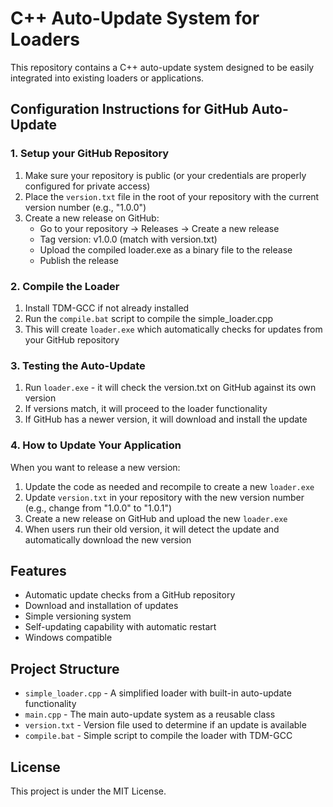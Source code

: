 # C++ Auto-Update System for Loaders

This repository contains a C++ auto-update system designed to be easily integrated into existing loaders or applications.

## Configuration Instructions for GitHub Auto-Update

### 1. Setup your GitHub Repository

1. Make sure your repository is public (or your credentials are properly configured for private access)
2. Place the `version.txt` file in the root of your repository with the current version number (e.g., "1.0.0")
3. Create a new release on GitHub:
   - Go to your repository → Releases → Create a new release
   - Tag version: v1.0.0 (match with version.txt)
   - Upload the compiled loader.exe as a binary file to the release
   - Publish the release

### 2. Compile the Loader

1. Install TDM-GCC if not already installed
2. Run the `compile.bat` script to compile the simple_loader.cpp
3. This will create `loader.exe` which automatically checks for updates from your GitHub repository

### 3. Testing the Auto-Update

1. Run `loader.exe` - it will check the version.txt on GitHub against its own version
2. If versions match, it will proceed to the loader functionality
3. If GitHub has a newer version, it will download and install the update

### 4. How to Update Your Application

When you want to release a new version:

1. Update the code as needed and recompile to create a new `loader.exe`
2. Update `version.txt` in your repository with the new version number (e.g., change from "1.0.0" to "1.0.1")
3. Create a new release on GitHub and upload the new `loader.exe`
4. When users run their old version, it will detect the update and automatically download the new version

## Features

- Automatic update checks from a GitHub repository
- Download and installation of updates
- Simple versioning system
- Self-updating capability with automatic restart
- Windows compatible

## Project Structure

- `simple_loader.cpp` - A simplified loader with built-in auto-update functionality
- `main.cpp` - The main auto-update system as a reusable class 
- `version.txt` - Version file used to determine if an update is available
- `compile.bat` - Simple script to compile the loader with TDM-GCC

## License

This project is under the MIT License. 